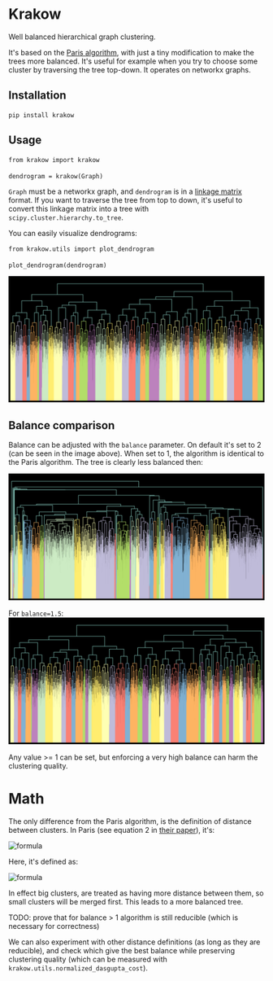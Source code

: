 # Krakow

Well balanced hierarchical graph clustering.

It's based on the [Paris algorithm](https://github.com/tbonald/paris), with just a tiny modification to make the trees more balanced. It's useful for example when you try to choose some cluster by traversing the tree top-down. It operates on networkx graphs.

## Installation

```
pip install krakow
```

## Usage

```
from krakow import krakow

dendrogram = krakow(Graph)
```

`Graph` must be a networkx graph, and `dendrogram` is in a [linkage matrix](https://docs.scipy.org/doc/scipy/reference/generated/scipy.cluster.hierarchy.linkage.html#scipy.cluster.hierarchy.linkage) format. If you want to traverse the tree from top to down, it's useful to convert this linkage matrix into a tree with `scipy.cluster.hierarchy.to_tree`.

You can easily visualize dendrograms:
```
from krakow.utils import plot_dendrogram

plot_dendrogram(dendrogram)
```
![Img](images/balance2.png)


## Balance comparison

Balance can be adjusted with the `balance` parameter. On default it's set to 2 (can be seen in the image above). When set to 1, the algorithm is identical to the Paris algorithm. The tree is clearly less balanced then:

![Img](images/balance1.png)

For `balance=1.5`:
![Img](images/balance1.5.png)

Any value >= 1 can be set, but enforcing a very high balance can harm the clustering quality.

# Math

The only difference from the Paris algorithm, is the definition of distance between clusters. In Paris (see equation 2 in [their paper](https://arxiv.org/pdf/1806.01664.pdf)), it's:

![formula](https://render.githubusercontent.com/render/math?math=d(a,b)=\frac{p(a)p(b)}{p(a,b)})

Here, it's defined as:

![formula](https://render.githubusercontent.com/render/math?math=d(a,b)=\frac{(p(a)p(b))^{balance}}{p(a,b)})

In effect big clusters, are treated as having more distance between them, so small clusters will be merged first. This leads to a more balanced tree.


TODO: prove that for balance > 1 algorithm is still reducible (which is necessary for correctness)

We can also experiment with other distance definitions (as long as they are reducible), and check which give the best balance while preserving clustering quality (which can be measured with `krakow.utils.normalized_dasgupta_cost`).